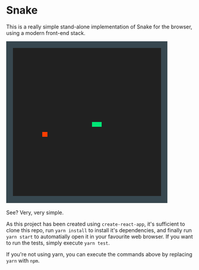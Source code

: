# Snake

This is a really simple stand-alone implementation of Snake for the browser, using a modern front-end stack.

![footage](./footage.gif "In-game footage")

See? Very, very simple.

As this project has been created using `create-react-app`, it's sufficient to clone this repo, run `yarn install` to install it's dependencies, and finally run `yarn start` to automatially open it in your favourite web browser. If you want to run the tests, simply execute `yarn test`.

If you're not using yarn, you can execute the commands above by replacing `yarn` with `npm`.
